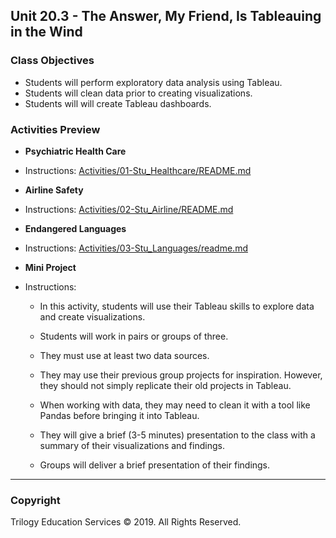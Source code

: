 ## Unit 20.3 - The Answer, My Friend, Is Tableauing in the Wind

### Class Objectives

* Students will perform exploratory data analysis using Tableau.
* Students will clean data prior to creating visualizations.
* Students will will create Tableau dashboards.

### Activities Preview

* **Psychiatric Health Care**
* Instructions: [Activities/01-Stu_Healthcare/README.md](Activities/01-Stu_Healthcare/README.md)

* **Airline Safety**
* Instructions: [Activities/02-Stu_Airline/README.md](Activities/02-Stu_Airline/README.md)

* **Endangered Languages**
* Instructions: [Activities/03-Stu_Languages/readme.md](Activities/03-Stu_Languages/README.md)

* **Mini Project**
* Instructions:

  * In this activity, students will use their Tableau skills to explore data and create visualizations.

  * Students will work in pairs or groups of three.

  * They must use at least two data sources.

  * They may use their previous group projects for inspiration. However, they should not simply replicate their old projects in Tableau.

  * When working with data, they may need to clean it with a tool like Pandas before bringing it into Tableau.

  * They will give a brief (3-5 minutes) presentation to the class with a summary of their visualizations and findings.
    
  * Groups will deliver a brief presentation of their findings.

- - -

### Copyright

Trilogy Education Services © 2019. All Rights Reserved.
